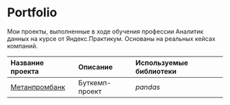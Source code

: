 # Portfolio
Мои проекты, выполненные в ходе обучения профессии Аналитик данных на курсе от Яндекс.Практикум. 
Основаны на реальных кейсах компаний.

| Название проекта | Описание | Используемые библиотеки | 
| :---------------------- | :---------------------- | :---------------------- |
| [Метанпромбанк](big_cities_music) | Буткемп-проект | *pandas* |
